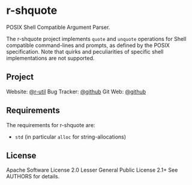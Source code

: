 r-shquote
=========

POSIX Shell Compatible Argument Parser.

The r-shquote project implements `quote` and `unquote` operations for Shell
compatible command-lines and prompts, as defined by the POSIX specification.
Note that quirks and peculiarities of specific shell implementations are not
supported.

## Project

Website: [@r-util](https://r-util.github.io/r-shquote)
Bug Tracker: [@github](https://github.com/r-util/r-shquote/issues)
Git Web: [@github](https://github.com/r-util/r-shquote)

## Requirements

The requirements for r-shquote are:

 * `std` (in particular `alloc` for string-allocations)

## License

Apache Software License 2.0
Lesser General Public License 2.1+
See AUTHORS for details.
